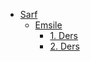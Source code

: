 - [Sarf](./sarf/)
  - [Emsile](./sarf/emsile/)
    - [1. Ders](./sarf/emsile/1.md)
    - [2. Ders](./sarf/emsile/2.md)
